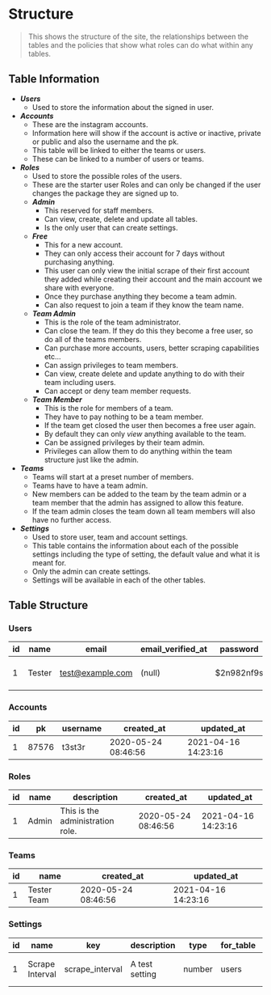 # Structure

> This shows the structure of the site, the relationships between the tables and the policies that show what roles can do what within any tables.

## Table Information

- ***Users***
  - Used to store the information about the signed in user.
- ***Accounts***
  - These are the instagram accounts.
  - Information here will show if the account is active or inactive, private or public and also the username and the pk.
  - This table will be linked to either the teams or users.
  - These can be linked to a number of users or teams.
- ***Roles***
  - Used to store the possible roles of the users.
  - These are the starter user Roles and can only be changed if the user changes the package they are signed up to.
  - ***Admin***
    - This reserved for staff members.
    - Can view, create, delete and update all tables.
    - Is the only user that can create settings.
  - ***Free***
    - This for a new account.
    - They can only access their account for 7 days without purchasing anything.
    - This user can only view the initial scrape of their first account they added while creating their account and the main account we share with everyone.
    - Once they purchase anything they become a team admin.
    - Can also request to join a team if they know the team name.
  - ***Team Admin***
    - This is the role of the team administrator.
    - Can close the team. If they do this they become a free user, so do all of the teams members.
    - Can purchase more accounts, users, better scraping capabilities etc...
    - Can assign privileges to team members.
    - Can view, create delete and update anything to do with their team including users.
    - Can accept or deny team member requests.
  - ***Team Member***
    - This is the role for members of a team.
    - They have to pay nothing to be a team member.
    - If the team get closed the user then becomes a free user again.
    - By default they can only *view* anything available to the team.
    - Can be assigned privileges by their team admin.
    - Privileges can allow them to do anything within the team structure just like the admin.
- ***Teams***
  - Teams will start at a preset number of members.
  - Teams have to have a team admin.
  - New members can be added to the team by the team admin or a team member that the admin has assigned to allow this feature.
  - If the team admin closes the team down all team members will also have no further access.
- ***Settings***
  - Used to store user, team and account settings.
  - This table contains the information about each of the possible settings including the type of setting, the default value and what it is meant for.
  - Only the admin can create settings.
  - Settings will be available in each of the other tables.

## Table Structure

### Users

| id | name | email | email_verified_at | password | picture | role_id | remember_token | created_at | updated_at |
| --- | --- | --- | --- | --- | --- | --- | --- | --- | --- |
| 1 | Tester | test@example.com | (null) | $2n982nf9s | (null) | 1 | (null) | 2020-05-24 08:46:56 | 2021-04-16 14:23:16 |

### Accounts

| id | pk | username | created_at | updated_at |
| --- | --- | --- | --- | --- |
| 1 | 87576 | t3st3r | 2020-05-24 08:46:56 | 2021-04-16 14:23:16 |

### Roles

| id | name | description | created_at | updated_at |
| --- | --- | --- | --- | --- |
| 1 | Admin | This is the administration role. | 2020-05-24 08:46:56 | 2021-04-16 14:23:16 |

### Teams

| id | name | created_at | updated_at |
| --- | --- | --- | --- |
| 1 | Tester Team | 2020-05-24 08:46:56 | 2021-04-16 14:23:16 |

### Settings

| id | name | key | description | type | for_table | default | min_value | max_value | min_cost | max_cost | created_at | updated_at |
| --- | --- | --- | --- | --- | --- | --- | --- | --- | --- | --- | --- | --- |
| 1 | Scrape Interval | scrape_interval | A test setting | number | users | 500 | 1 | 600 | 20000 | 0 | 2020-05-24 08:46:56 | 2021-04-16 14:23:16 |
